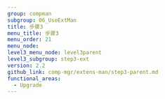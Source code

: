 ```yaml
---
group: compman
subgroup: 06_UseExtMan
title: 步骤3
menu_title: 步骤3
menu_order: 21
menu_node:
level3_menu_node: level3parent
level3_subgroup: step3-ext
version: 2.2
github_link: comp-mgr/extens-man/step3-parent.md
functional_areas:
  - Upgrade
---
```

